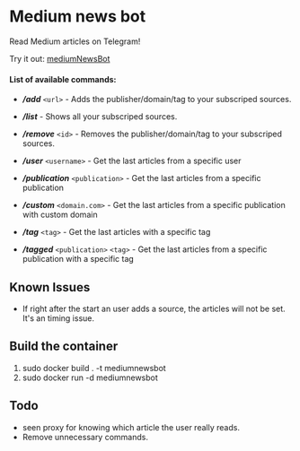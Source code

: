 # Medium news bot

Read Medium articles on Telegram!

Try it out: [mediumNewsBot](https://telegram.me/keiwosle_new_bot)


#### List of available commands:


- ***/add*** `<url>` - Adds the publisher/domain/tag to your subscriped sources.

- ***/list*** - Shows all your subscriped sources.

- ***/remove*** `<id>` - Removes the publisher/domain/tag to your subscriped sources.
  
- ***/user*** `<username>` - Get the last articles from a specific user

- ***/publication*** `<publication>` - Get the last articles from a specific publication

- ***/custom*** `<domain.com>` - Get the last articles from a specific publication with custom domain

- ***/tag*** `<tag>` - Get the last articles with a specific tag

- ***/tagged*** `<publication>` `<tag>` - Get the last articles from a specific publication with a specific tag

## Known Issues
* If right after the start an user adds a source, the articles will not be set. It's an timing issue.


## Build the container
1. sudo docker build . -t mediumnewsbot
2. sudo docker run -d mediumnewsbot 

## Todo
* seen proxy for knowing which article the user really reads. 
* Remove unnecessary commands.